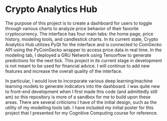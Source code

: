 # Crypto Analytics Hub

The purpose of this project is to create a dashboard for users to toggle through various charts to analyze price behavior of their favorite cryptocurrency. The interface has four main tabs: the home page, price history, modeling tools, and candlestick charts. In its current state, Crypto Analytics Hub utilizes PyQt for the interface and is connected to CoinGecko API using the PyCoinGecko wrapper to access price data in real time. In the modeling tab, I deployed a GRU Network using Tensorflow to generate predictions for the next tick. This project in its current stage in development is not meant to be used for financial advice. I will continue to add new features and increase the overall quality of the interface. 

In particular, I would love to incorporate various deep learning/machine learning models to generate indicators into the dashboard. I was quite new to front-end development when I first made this code (and admittedly still am) so this repository is more of a sandbox for me to build upon these areas. There are several criticisms I have of the initial design, such as the utility of my modelling tools tab. I have included my initial poster for this project that I presented for my Cognitive Computing course for reference.
